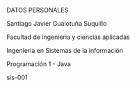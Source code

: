 DATOS PERSONALES

Santiago Javier Gualotuña Suquillo

Facultad de ingenieria y ciencias aplicadas

Ingenieria en Sistemas de la información

Programación 1 - Java

sis-001
